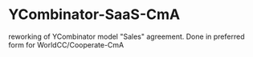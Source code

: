 # YCombinator-SaaS-CmA
reworking of YCombinator model "Sales" agreement.  Done in preferred form for WorldCC/Cooperate-CmA
